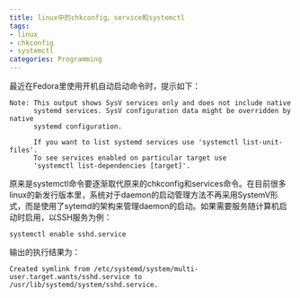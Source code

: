 ```yaml
---
title: linux中的chkconfig、service和systemctl
tags:
- linux
- chkconfig
- systemctl
categories: Programming
---
```


最近在Fedora里使用开机自动启动命令时，提示如下：

```
Note: This output shows SysV services only and does not include native
      systemd services. SysV configuration data might be overridden by native
      systemd configuration.

      If you want to list systemd services use 'systemctl list-unit-files'.
      To see services enabled on particular target use
      'systemctl list-dependencies [target]'.
```

<!-- more -->

原来是systemctl命令要逐渐取代原来的chkconfig和services命令。在目前很多linux的新发行版本里，系统对于daemon的启动管理方法不再采用SystemV形式，而是使用了sytemd的架构来管理daemon的启动。如果需要服务随计算机启动时启用，以SSH服务为例：

```
systemctl enable sshd.service
```

输出的执行结果为：

```
Created symlink from /etc/systemd/system/multi-user.target.wants/sshd.service to /usr/lib/systemd/system/sshd.service.
```
